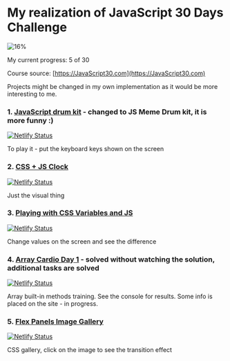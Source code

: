 # My realization of JavaScript 30 Days Challenge

![16%](https://progress-bar.dev/16)

My current progress: 5 of 30


Course source: [https://JavaScript30.com](https://JavaScript30.com)

Projects might be changed in my own implementation as it would be more interesting to me.

### 1. [JavaScript drum kit](https://meme-drum-machine.netlify.app) - changed to JS Meme Drum kit, it is more funny :)

[![Netlify Status](https://api.netlify.com/api/v1/badges/422b5925-3b03-4630-b864-aecfaa367a7c/deploy-status)](https://app.netlify.com/sites/meme-drum-machine/deploys)

To play it - put the keyboard keys shown on the screen

### 2. [CSS + JS Clock](https://tikatak.netlify.app)

[![Netlify Status](https://api.netlify.com/api/v1/badges/152ca118-447c-46ce-a2c0-e0ff7c2da6a9/deploy-status)](https://app.netlify.com/sites/tikatak/deploys)

Just the visual thing

### 3. [Playing with CSS Variables and JS](https://simplepshop.netlify.app)

[![Netlify Status](https://api.netlify.com/api/v1/badges/fe690656-e6ef-4e36-8a38-8066dfc56b52/deploy-status)](https://app.netlify.com/sites/simplepshop/deploys)

Change values on the screen and see the difference

### 4. [Array Cardio Day 1](https://arrays-cardio.netlify.app) - solved without watching the solution, additional tasks are solved

[![Netlify Status](https://api.netlify.com/api/v1/badges/bda7b4ca-9509-49f8-9500-5cd6162fa505/deploy-status)](https://app.netlify.com/sites/arrays-cardio/deploys)

Array built-in methods training. See the console for results. Some info is placed on the site - in progress.

### 5. [Flex Panels Image Gallery](https://flex-img-gallery.netlify.app)

[![Netlify Status](https://api.netlify.com/api/v1/badges/f87a51b8-0ad6-458c-8d1e-645670ee1c54/deploy-status)](https://app.netlify.com/sites/flex-img-gallery/deploys)

CSS gallery, click on the image to see the transition effect
